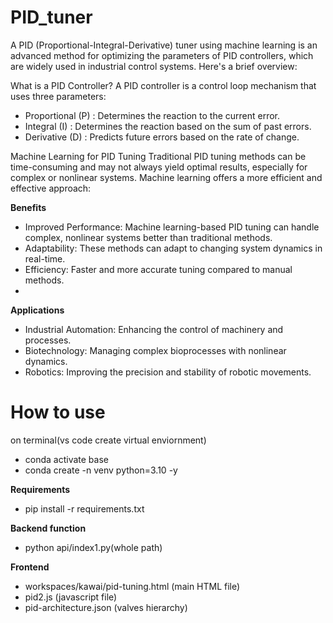 # PID_tuner
A PID (Proportional-Integral-Derivative) tuner using machine learning is an advanced method for optimizing the parameters of PID controllers, which are widely used in industrial control systems. Here's a brief overview:

What is a PID Controller?
A PID controller is a control loop mechanism that uses three parameters:

* Proportional (P) : Determines the reaction to the current error.
* Integral (I)     : Determines the reaction based on the sum of past errors.
* Derivative (D)   : Predicts future errors based on the rate of change.
  
Machine Learning for PID Tuning
Traditional PID tuning methods can be time-consuming and may not always yield optimal results, especially for complex or nonlinear systems. Machine learning offers a more efficient and effective approach:



**Benefits**
* Improved Performance: Machine learning-based PID tuning can handle complex, nonlinear systems better than traditional methods.
* Adaptability: These methods can adapt to changing system dynamics in real-time.
* Efficiency: Faster and more accurate tuning compared to manual methods.
* 
**Applications**
* Industrial Automation: Enhancing the control of machinery and processes.
* Biotechnology: Managing complex bioprocesses with nonlinear dynamics.
* Robotics: Improving the precision and stability of robotic movements.

# How to use
on terminal(vs code create virtual enviornment)
* conda activate base
* conda create -n venv python=3.10 -y

**Requirements**
* pip install -r requirements.txt

**Backend function**
* python api/index1.py(whole path)

**Frontend**
* workspaces/kawai/pid-tuning.html (main HTML file)
* pid2.js (javascript file)
* pid-architecture.json (valves hierarchy)

